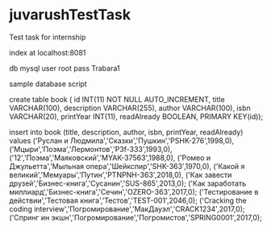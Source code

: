 # juvarushTestTask
Test task for internship

index at localhost:8081

db mysql 
user root
pass Trabara1

sample database script

create table book (
id INT(11) NOT NULL AUTO_INCREMENT,
title VARCHAR(100),
description VARCHAR(255),
author VARCHAR(100),
isbn VARCHAR(20),
printYear INT(11),
readAlready BOOLEAN,
PRIMARY KEY(id));


insert into book
(title, description, author, isbn, printYear, readAlready)
values
('Руслан и Людмила','Сказки','Пушкин','PSHK-276',1998,0),
('Мцыри','Поэма','Лермонтов','P3f-333',1993,0),
('12','Поэма','Маяковский','MYAK-37563',1988,0),
('Ромео и Джульетта','Мыльная опера','Шейкспир','SHK-363',1970,0),
('Какой я великий','Мемуары','Путин','PTNPNH-363',2018,0),
('Как завести друзей','Бизнес-книга','Сусанин','SUS-865',2013,0);
('Как заработать миллиард','Бизнес-книга','Сечин','OZERO-363',2017,0);
('Тестирование в действии','Тестовая книга','Тестов','TEST-001',2046,0);
('Cracking the coding interview','Погромирование','МакДауэл','CRACK1234',2017,0);
('Спринг ин экшн','Погромирование','Погромистов','SPRING0001',2017,0);
